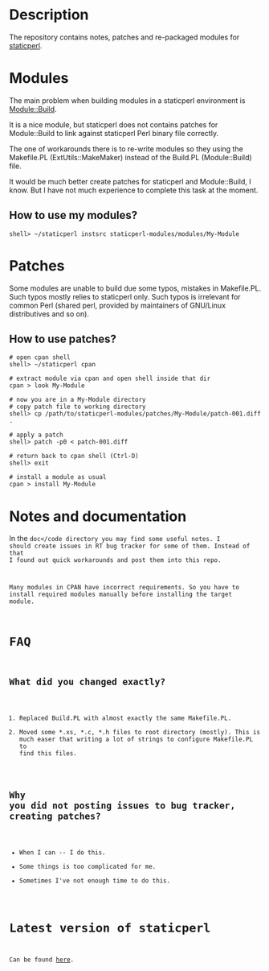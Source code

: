 Description
==================

The repository contains notes, patches and re-packaged modules
for [staticperl](http://search.cpan.org/perldoc?staticperl).

Modules
==================

The main problem when building modules in a staticperl environment
is [Module::Build](http://search.cpan.org/perldoc?Module%3A%3ABuild).

It is a nice module, but staticperl does not contains patches for 
Module::Build to link against staticperl Perl binary file correctly.

The one of workarounds there is to re-write modules so they using the
Makefile.PL (ExtUtils::MakeMaker) instead of the Build.PL (Module::Build)
file.

It would be much better create patches for staticperl and Module::Build,
I know. But I have not much experience to complete this task 
at the moment.


How to use my modules?
-------------------

```
shell> ~/staticperl instsrc staticperl-modules/modules/My-Module
```

Patches
====================

Some modules are unable to build due some typos, mistakes in Makefile.PL.
Such typos mostly relies to staticperl only. Such typos is irrelevant
for common Perl (shared perl, provided by maintainers of GNU/Linux 
distributives and so on).


How to use patches?
-------------------

```
# open cpan shell
shell> ~/staticperl cpan

# extract module via cpan and open shell inside that dir
cpan > look My-Module

# now you are in a My-Module directory
# copy patch file to working directory
shell> cp /path/to/staticperl-modules/patches/My-Module/patch-001.diff .

# apply a patch
shell> patch -p0 < patch-001.diff

# return back to cpan shell (Ctrl-D)
shell> exit

# install a module as usual
cpan > install My-Module
```

Notes and documentation
=======================

In the <code>doc</code directory you may find some useful notes.
I should create issues in RT bug tracker for some of them.
Instead of that I found out quick workarounds and post them
into this repo.

Many modules in CPAN have incorrect requirements. So you have to
install required modules manually before installing 
the target module.

FAQ
=======================

What did you changed exactly?
-----------------------------

1. Replaced Build.PL with almost exactly the same Makefile.PL.
2. Moved some \*.xs, \*.c, \*.h files to root directory (mostly). This
is much easer that writing a lot of strings to configure Makefile.PL
to find this files.

Why you did not posting issues to bug tracker, creating patches?
-----------------------------------------------------------

* When I can -- I do this.
* Some things is too complicated for me.
* Sometimes I've not enough time to do this.

Latest version of staticperl
========================================

Can be found [here](http://cvs.schmorp.de/App-Staticperl/bin/staticperl\?revision\=HEAD).

